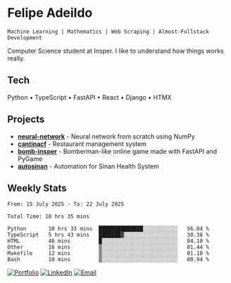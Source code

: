 # Felipe Adeildo

```
Machine Learning | Mathematics | Web Scraping | Almost-Fullstack Development
```

Computer Science student at Insper. I like to understand how things works really.

## Tech
Python • TypeScript • FastAPI • React • Django • HTMX

## Projects
- **[neural-network](https://github.com/felipeadeildo/neural-network)** - Neural network from scratch using NumPy
- **[cantinacf](https://github.com/felipeadeildo/cantinacf)** - Restaurant management system
- **[bomb-insper](https://github.com/insper-dev/bomb)** - Bomberman-like online game made with FastAPI and PyGame 
- **[autosinan](https://github.com/felipeadeildo/autosinan)** - Automation for Sinan Health System

## Weekly Stats
<!--START_SECTION:waka-->

```ansi
From: 15 July 2025 - To: 22 July 2025

Total Time: 18 hrs 35 mins

Python       10 hrs 33 mins  ██████████████░░░░░░░░░░░   56.04 %
TypeScript   5 hrs 43 mins   ███████▓░░░░░░░░░░░░░░░░░   30.38 %
HTML         46 mins         █░░░░░░░░░░░░░░░░░░░░░░░░   04.10 %
Other        16 mins         ▒░░░░░░░░░░░░░░░░░░░░░░░░   01.44 %
Makefile     12 mins         ▒░░░░░░░░░░░░░░░░░░░░░░░░   01.10 %
Bash         10 mins         ▒░░░░░░░░░░░░░░░░░░░░░░░░   00.94 %
```

<!--END_SECTION:waka-->

[![Portfolio](https://img.shields.io/badge/felipeadeildo.com-FF6B6B?style=flat-square&logo=firefox&logoColor=white)](https://felipeadeildo.com)
[![LinkedIn](https://img.shields.io/badge/LinkedIn-0077B5?style=flat-square&logo=linkedin&logoColor=white)](https://linkedin.com/in/felipeadeildo)
[![Email](https://img.shields.io/badge/Email-D14836?style=flat-square&logo=gmail&logoColor=white)](mailto:contato@felipeadeildo.com)

